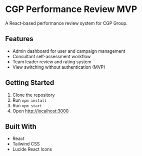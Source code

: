 # CGP Performance Review MVP

A React-based performance review system for CGP Group.

## Features
- Admin dashboard for user and campaign management
- Consultant self-assessment workflow  
- Team leader review and rating system
- View switching without authentication (MVP)

## Getting Started

1. Clone the repository
2. Run `npm install`
3. Run `npm start`
4. Open [http://localhost:3000](http://localhost:3000)

## Built With
- React
- Tailwind CSS
- Lucide React Icons
